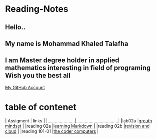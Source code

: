 # Reading-Notes
## Hello..
## My name is Mohammad Khaled Talafha 
## I am Master degree holder in applied mathematics interesting in field of programing Wish you the best all
[My GitHub Account](https://github.com/Talafhamohammad)




# table of contenet 

| Assigment            |   links                          |
|......................|..................................|
|lab02a                |[grouth mindset](lab02a)          |
|reading 02a           |[learning Markdown](reading01)    |
|reading 02b           |[revision and cloud](reading01)   |
|reading 101-01        |[the coder computers](reading01)  |
